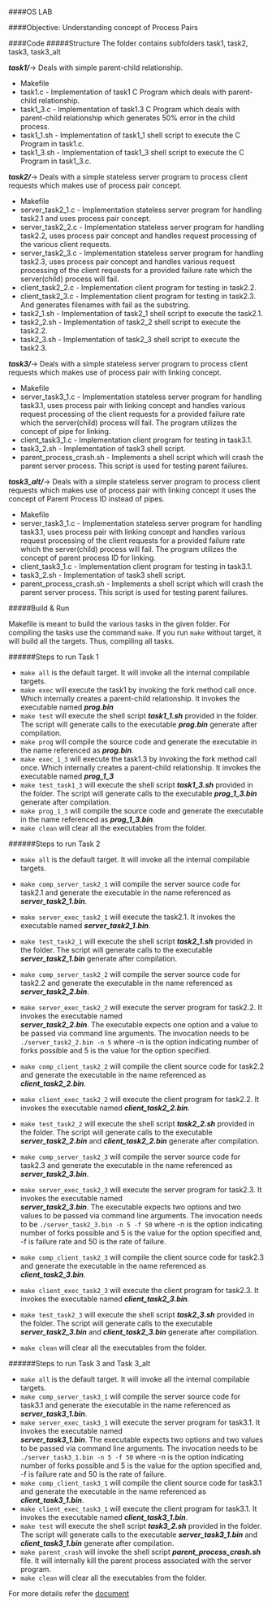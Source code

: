 ####OS LAB

####Objective:
Understanding concept of Process Pairs

####Code 
#####Structure
The folder contains subfolders task1, task2, task3, task3_alt

***task1/***-> Deals with simple parent-child relationship.
- Makefile 
- task1.c - Implementation of task1 C Program which deals with parent-child relationship. 
- task1_3.c - Implementation of task1.3 C Program which deals with parent-child relationship which generates 50%
              error in the child process. 
- task1_1.sh - Implementation of task1_1 shell script to execute the C Program in task1.c. 
- task1_3.sh - Implementation of task1_3 shell script to execute the C Program in task1_3.c. 

***task2/***-> Deals with a simple stateless server program to process client requests which makes use of process pair concept.
- Makefile 
- server_task2_1.c - Implementation stateless server program for handling task2.1 and uses process pair concept.
- server_task2_2.c - Implementation stateless server program for handling task2.2, uses process pair concept
                     and handles request processing of the various client requests.
- server_task2_3.c - Implementation stateless server program for handling task2.3, uses process pair concept
                     and handles various request processing of the client requests for a provided failure rate
                     which the server(child) process will fail.
- client_task2_2.c - Implementation client program for testing in task2.2.
- client_task2_3.c - Implementation client program for testing in task2.3. And generates filenames with fail as 
                     the substring.
- task2_1.sh - Implementation of task2_1 shell script to execute the task2.1. 
- task2_2.sh - Implementation of task2_2 shell script to execute the task2.2.
- task2_3.sh - Implementation of task2_3 shell script to execute the task2.3.

***task3/***-> Deals with a simple stateless server program to process client requests which makes use of process pair 
               with linking concept.
- Makefile 
- server_task3_1.c - Implementation stateless server program for handling task3.1, uses process pair with linking
                     concept and handles various request processing of the client requests for a provided failure 
                     rate which the server(child) process will fail. The program utilizes the concept of pipe for linking.
- client_task3_1.c - Implementation client program for testing in task3.1.
- task3_2.sh - Implementation of task3 shell script.
- parent_process_crash.sh - Implements a shell script which will crash the parent server process. This script is used for testing parent failures.

***task3_alt/***-> Deals with a simple stateless server program to process client requests which makes use of process pair 
               with linking concept it uses the concept of Parent Process ID instead of pipes.
- Makefile 
- server_task3_1.c - Implementation stateless server program for handling task3.1, uses process pair with linking
                     concept and handles various request processing of the client requests for a provided failure 
                     rate which the server(child) process will fail. The program utilizes the concept of
                     parent process ID for linking.
- client_task3_1.c - Implementation client program for testing in task3.1.
- task3_2.sh - Implementation of task3 shell script.
- parent_process_crash.sh - Implements a shell script which will crash the parent server process. This script is used for testing parent failures.


#####Build & Run

Makefile is meant to build the various tasks in the given folder.
For compiling the tasks use the command ```make```. 
If you run ```make``` without target, it will build all the targets.
Thus, compiling all tasks.

######Steps to run Task 1
 - ```make all``` is the default target. It will invoke all the internal compilable targets.
 - ```make exec``` will execute the task1 by invoking the fork method call once. Which internally 
 creates a parent-child relationship. It invokes the executable named ***prog.bin***
 - ```make test``` will execute the shell script ***task1_1.sh*** provided in the folder. The script will generate 
 calls to the executable ***prog.bin*** generate after compilation.
 - ```make prog``` will compile the source code and generate the executable in the name referenced as ***prog.bin***.
 - ```make exec_1_3``` will execute the task1.3 by invoking the fork method call once. Which internally 
 creates a parent-child relationship. It invokes the executable named ***prog_1_3***
 - ```make test_task1_3``` will execute the shell script ***task1_3.sh*** provided in the folder. The script will generate 
 calls to the executable ***prog_1_3.bin*** generate after compilation.
 - ```make prog_1_3``` will compile the source code and generate the executable in the name referenced as ***prog_1_3.bin***.
 - ```make clean``` will clear all the executables from the folder.
 
######Steps to run Task 2
 - ```make all``` is the default target. It will invoke all the internal compilable targets.
 - ```make comp_server_task2_1``` will compile the server source code for task2.1 and generate the executable in the name                                   referenced as ***server_task2_1.bin***.
 - ```make server_exec_task2_1``` will execute the task2.1. It invokes the executable named ***server_task2_1.bin***.
 - ```make test_task2_1``` will execute the shell script ***task2_1.sh*** provided in the folder. The script will generate 
                           calls to the executable ***server_task2_1.bin*** generate after compilation.
 - ```make comp_server_task2_2``` will compile the server source code for task2.2 and generate the executable in the name                                   referenced as ***server_task2_2.bin***. 
 - ```make server_exec_task2_2``` will execute the server program for task2.2. It invokes the executable named  
                                  ***server_task2_2.bin***. The executable expects one option and a value to be passed 
                                  via command line arguments. The invocation needs to be ```./server_task2_2.bin -n 5``` where -n is the option indicating number of forks possible and 5 is the value for the option specified.
 - ```make comp_client_task2_2``` will compile the client source code for task2.2 and generate the executable in the name                                   referenced as ***client_task2_2.bin***. 
 - ```make client_exec_task2_2``` will execute the client program for task2.2. It invokes the executable named                                              ***client_task2_2.bin***.
 - ```make test_task2_2``` will execute the shell script ***task2_2.sh*** provided in the folder. The script will generate 
                           calls to the executable ***server_task2_2.bin*** and ***client_task2_2.bin*** generate after compilation.
 - ```make comp_server_task2_3``` will compile the server source code for task2.3 and generate the executable in the name                                   referenced as ***server_task2_3.bin***. 
 - ```make server_exec_task2_3``` will execute the server program for task2.3. It invokes the executable named  
                                  ***server_task2_3.bin***. The executable expects two options and two values to be passed 
                                  via command line arguments. The invocation needs to be ```./server_task2_3.bin -n 5 -f 50``` where -n is the option indicating number of forks possible and 5 is the value for the option specified and, -f is failure rate and 50 is the rate of failure.
 - ```make comp_client_task2_3``` will compile the client source code for task2.3 and generate the executable in the name                                   referenced as ***client_task2_3.bin***. 
 - ```make client_exec_task2_3``` will execute the client program for task2.3. It invokes the executable named                                              ***client_task2_3.bin***.
 - ```make test_task2_3``` will execute the shell script ***task2_3.sh*** provided in the folder. The script will generate 
                           calls to the executable ***server_task2_3.bin*** and ***client_task2_3.bin*** generate after compilation.
   
 - ```make clean``` will clear all the executables from the folder.
 
######Steps to run Task 3 and Task 3_alt
 - ```make all``` is the default target. It will invoke all the internal compilable targets.
 - ```make comp_server_task3_1``` will compile the server source code for task3.1 and generate the executable in the name                                   referenced as ***server_task3_1.bin***. 
 - ```make server_exec_task3_1``` will execute the server program for task3.1. It invokes the executable named  
                                  ***server_task3_1.bin***. The executable expects two options and two values to be passed 
                                  via command line arguments. The invocation needs to be ```./server_task3_1.bin -n 5 -f 50``` where -n is the option indicating number of forks possible and 5 is the value for the option specified and, -f is failure rate and 50 is the rate of failure.
 - ```make comp_client_task3_1``` will compile the client source code for task3.1 and generate the executable in the name                                   referenced as ***client_task3_1.bin***. 
 - ```make client_exec_task3_1``` will execute the client program for task3.1. It invokes the executable named                                              ***client_task3_1.bin***.
 - ```make test``` will execute the shell script ***task3_2.sh*** provided in the folder. The script will generate 
                  calls to the executable ***server_task3_1.bin*** and ***client_task3_1.bin*** generate after compilation.
 - ```make parent_crash``` will invoke the shell script ***parent_process_crash.sh*** file. It will internally kill the parent process associated with the server program.
 - ```make clean``` will clear all the executables from the folder.

 For more details refer the [document](https://github.com/m4n1c22/OS2_Lab/blob/master/Lab1/doc/lab1-process-pairs.pdf)
 
